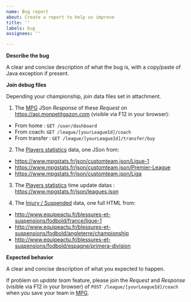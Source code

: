 ```yaml
---
name: Bug report
about: Create a report to help us improve
title: ''
labels: bug
assignees: ''

---
```


**Describe the bug**

A clear and concise description of what the bug is, with a copy/paste of Java exception if present.

**Join debug files**

Depending your championship, join data files set in attachment.

1. The [MPG](https://mpg.football/) JSon *Response* of these *Request* on https://api.monpetitgazon.com (visible via F12 in your browser):
- From home : `GET /user/dashboard`
- From coach: `GET /league/[yourLeagueId]/coach`
- From transfer : `GET /league/[yourLeagueId]/transfer/buy`

2. The [Players statistics](https://www.mpgstats.fr/) data, one JSon from:
- https://www.mpgstats.fr/json/customteam.json/Ligue-1
- https://www.mpgstats.fr/json/customteam.json/Premier-League
- https://www.mpgstats.fr/json/customteam.json/Liga

3. The [Players statistics](https://www.mpgstats.fr/) time update datas : https://www.mpgstats.fr/json/leagues.json

4. The [Injury / Suspended](http://www.equipeactu.fr/blessures-et-suspensions/fodbold/) data, one full HTML from:
- http://www.equipeactu.fr/blessures-et-suspensions/fodbold/france/ligue-1
- http://www.equipeactu.fr/blessures-et-suspensions/fodbold/angleterre/championship
- http://www.equipeactu.fr/blessures-et-suspensions/fodbold/espagne/primera-division

**Expected behavior**

A clear and concise description of what you expected to happen.

If problem on *update team* feature, please join the *Request* and *Response* (visible via F12 in your browser) of `POST /league/[yourLeagueId]/coach` when you save your team in [MPG](https://mpg.football/).
